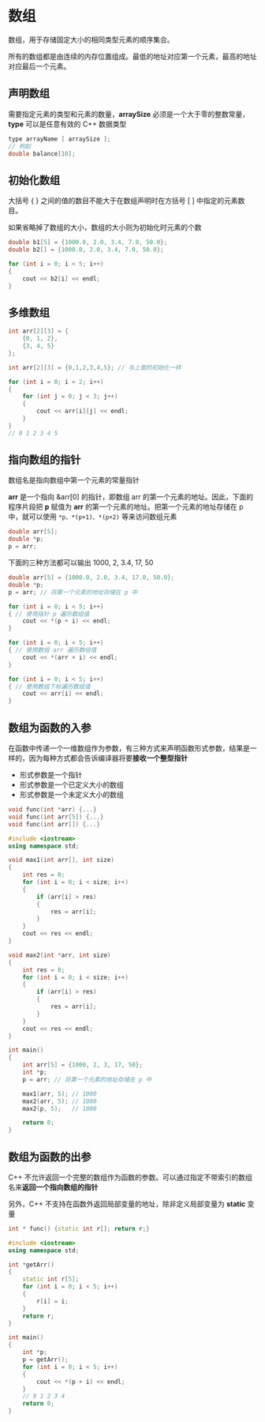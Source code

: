 # 数组

数组，用于存储固定大小的相同类型元素的顺序集合。

所有的数组都是由连续的内存位置组成。最低的地址对应第一个元素，最高的地址对应最后一个元素。

## 声明数组

需要指定元素的类型和元素的数量，**arraySize** 必须是一个大于零的整数常量，**type** 可以是任意有效的 C++ 数据类型

```c++
type arrayName [ arraySize ];
// 例如
double balance[10];
```

## 初始化数组

大括号 { } 之间的值的数目不能大于在数组声明时在方括号 [ ] 中指定的元素数目。

如果省略掉了数组的大小，数组的大小则为初始化时元素的个数

```c++
double b1[5] = {1000.0, 2.0, 3.4, 7.0, 50.0};
double b2[] = {1000.0, 2.0, 3.4, 7.0, 50.0};

for (int i = 0; i < 5; i++)
{
    cout << b2[i] << endl;
}
```

## 多维数组

```c++
int arr[2][3] = {
    {0, 1, 2},
    {3, 4, 5}
};

int arr[2][3] = {0,1,2,3,4,5}; // 与上面的初始化一样

for (int i = 0; i < 2; i++)
{
    for (int j = 0; j < 3; j++)
    {
        cout << arr[i][j] << endl;
    }
}
// 0 1 2 3 4 5 
```

## 指向数组的指针

数组名是指向数组中第一个元素的常量指针

**arr** 是一个指向 &arr[0] 的指针，即数组 arr 的第一个元素的地址。因此，下面的程序片段把 **p** 赋值为 **arr** 的第一个元素的地址。把第一个元素的地址存储在 p 中，就可以使用 `*p、*(p+1)、*(p+2)` 等来访问数组元素

```c++
double arr[5];
double *p;
p = arr;
```

下面的三种方法都可以输出 1000, 2, 3.4, 17, 50

```c++
double arr[5] = {1000.0, 2.0, 3.4, 17.0, 50.0};
double *p;
p = arr; // 将第一个元素的地址存储在 p 中

for (int i = 0; i < 5; i++)
{ // 使用指针 p 遍历数组值
    cout << *(p + i) << endl;
}

for (int i = 0; i < 5; i++)
{ // 使用数组 arr 遍历数组值
    cout << *(arr + i) << endl;
}

for (int i = 0; i < 5; i++)
{ // 使用数组下标遍历数组值
    cout << arr[i] << endl;
}
```

## 数组为函数的入参

在函数中传递一个一维数组作为参数，有三种方式来声明函数形式参数，结果是一样的，因为每种方式都会告诉编译器将要**接收一个整型指针**

- 形式参数是一个指针
- 形式参数是一个已定义大小的数组
- 形式参数是一个未定义大小的数组

```c++
void func(int *arr) {...}
void func(int arr[5]) {...}
void func(int arr[]) {...}
```

```c++
#include <iostream>
using namespace std;

void max1(int arr[], int size)
{
    int res = 0;
    for (int i = 0; i < size; i++)
    {
        if (arr[i] > res)
        {
            res = arr[i];
        }
    }
    cout << res << endl;
}

void max2(int *arr, int size)
{
    int res = 0;
    for (int i = 0; i < size; i++)
    {
        if (arr[i] > res)
        {
            res = arr[i];
        }
    }
    cout << res << endl;
}

int main()
{
    int arr[5] = {1000, 2, 3, 17, 50};
    int *p;
    p = arr; // 将第一个元素的地址存储在 p 中

    max1(arr, 5); // 1000
    max2(arr, 5); // 1000
    max2(p, 5);   // 1000

    return 0;
}
```

## 数组为函数的出参

C++ 不允许返回一个完整的数组作为函数的参数。可以通过指定不带索引的数组名来**返回一个指向数组的指针**

另外，C++ 不支持在函数外返回局部变量的地址，除非定义局部变量为 **static** 变量

```c++
int * func() {static int r[]; return r;}
```

```c++
#include <iostream>
using namespace std;

int *getArr()
{
    static int r[5];
    for (int i = 0; i < 5; i++)
    {
        r[i] = i;
    }
    return r;
}

int main()
{
    int *p;
    p = getArr();
    for (int i = 0; i < 5; i++)
    {
        cout << *(p + i) << endl;
    }
    // 0 1 2 3 4
    return 0;
}
```

